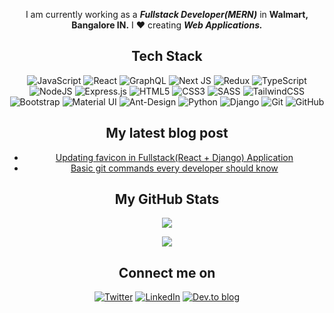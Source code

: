 <!--
**princekr96/princekr96** is a ✨ _special_ ✨ repository because its `README.md` (this file) appears on your GitHub profile.
Here are some ideas to get you started:
- 🔭 I’m currently working on ...
- 🌱 I’m currently learning ...
- 👯 I’m looking to collaborate on ...
- 🤔 I’m looking for help with ...
- 💬 Ask me about ...
- 📫 How to reach me: ...
- 😄 Pronouns: ...
- ⚡ Fun fact: ...
-->

<p align="center">I am currently working as a <b><i>Fullstack Developer(MERN)</i></b> in <b>Walmart, Bangalore IN.</b> I ♥ creating <b><i>Web Applications.</b></i></p>

<h2 align="center">Tech Stack</h2>
  <p align="center">
  <img alt="JavaScript" src="https://img.shields.io/badge/javascript-%23323330.svg?style=for-the-badge&logo=javascript&logoColor=%23F7DF1E"/>
  <img alt="React" src="https://img.shields.io/badge/react-%2320232a.svg?style=for-the-badge&logo=react&logoColor=%2361DAFB"/>
  <img alt="GraphQL" src="https://img.shields.io/badge/-GraphQL-E10098?style=for-the-badge&logo=graphql&logoColor=white"/>
  <img alt="Next JS" src="https://img.shields.io/badge/Next-black?style=for-the-badge&logo=next.js&logoColor=white"/>
  <img alt="Redux" src="https://img.shields.io/badge/redux-%23593d88.svg?style=for-the-badge&logo=redux&logoColor=white"/>
  <img alt="TypeScript" src="https://img.shields.io/badge/typescript-%23007ACC.svg?style=for-the-badge&logo=typescript&logoColor=white"/>
  <img alt="NodeJS" src="https://img.shields.io/badge/node.js-%2343853D.svg?style=for-the-badge&logo=node-dot-js&logoColor=white"/>
  <img alt="Express.js" src="https://img.shields.io/badge/express.js-%23404d59.svg?style=for-the-badge&logo=express&logoColor=%2361DAFB"/>
  <img alt="HTML5" src="https://img.shields.io/badge/html5-%23E34F26.svg?style=for-the-badge&logo=html5&logoColor=white"/>
  <img alt="CSS3" src="https://img.shields.io/badge/css3-%231572B6.svg?style=for-the-badge&logo=css3&logoColor=white"/>
  <img alt="SASS" src="https://img.shields.io/badge/SASS-hotpink.svg?style=for-the-badge&logo=SASS&logoColor=white"/>
  <img alt="TailwindCSS" src="https://img.shields.io/badge/tailwindcss-%2338B2AC.svg?style=for-the-badge&logo=tailwind-css&logoColor=white"/>
  <img alt="Bootstrap" src="https://img.shields.io/badge/bootstrap-%23563D7C.svg?style=for-the-badge&logo=bootstrap&logoColor=white"/>
  <img alt="Material UI" src="https://img.shields.io/badge/materialui-%230081CB.svg?style=for-the-badge&logo=material-ui&logoColor=white"/>
  <img alt="Ant-Design" src="https://img.shields.io/badge/-AntDesign-%230170FE?style=for-the-badge&logo=ant-design&logoColor=white"/>
  <img alt="Python" src="https://img.shields.io/badge/python-%2314354C.svg?style=for-the-badge&logo=python&logoColor=white"/>
  <img alt="Django" src="https://img.shields.io/badge/django-%23092E20.svg?style=for-the-badge&logo=django&logoColor=white"/>
  <img alt="Git" src="https://img.shields.io/badge/git-%23F05033.svg?style=for-the-badge&logo=git&logoColor=white"/>
  <img alt="GitHub" src="https://img.shields.io/badge/github-%23121011.svg?style=for-the-badge&logo=github&logoColor=white"/>
  </p>


<h2 align="center">My latest blog post</h2>
<ul align="center" list-style-position="inside">
  <li><a href="https://blog.krprince.com/favicon-in-fullstack/">Updating favicon in Fullstack(React + Django) Application</a></li>
  <li><a href="https://dev.to/thekrprince/basic-git-commands-every-developer-should-know-1854">Basic git commands every developer should know</a></li>
</ul>


<h2 align="center">My GitHub Stats</h2>

<p align="center">
  <img src="https://github-readme-stats.vercel.app/api?username=thekrprince&show_icons=true&theme=transparent">
</p>

<p align="center">
  <img src="https://github-readme-stats.vercel.app/api/top-langs/?username=thekrprince&&langs_count=5&&theme=tokyonight">
</p>

<h2 align="center">Connect me on</h2>

<p align="center">
  <a href="https://twitter.com/thekrprince"><img alt="Twitter" src="https://img.shields.io/badge/twitter-%231DA1F2.svg?style=for-the-badge&logo=Twitter&logoColor=white" ></a>
  <a href="https://www.linkedin.com/in/thekrprince/"><img alt="LinkedIn" src="https://img.shields.io/badge/linkedin-%230077B5.svg?style=for-the-badge&logo=linkedin&logoColor=white"></a>
  <a href="https://dev.to/thekrprince"><img alt="Dev.to blog" src="https://img.shields.io/badge/dev.to-thekrprince?style=for-the-badge&logo=dev.to&logoColor=white" ></a>
</p>
